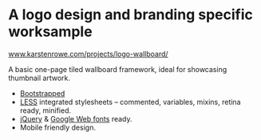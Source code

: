 # A logo design and branding specific worksample

www.karstenrowe.com/projects/logo-wallboard/

A basic one-page tiled wallboard framework, ideal for showcasing thumbnail artwork.

* [Bootstrapped](http://getbootstrap.com/)
* [LESS](http://lesscss.org/) integrated stylesheets – commented, variables, mixins, retina ready, minified.
* [jQuery](http://jquery.com/) & [Google Web fonts](http://www.google.com/fonts) ready.
* Mobile friendly design.